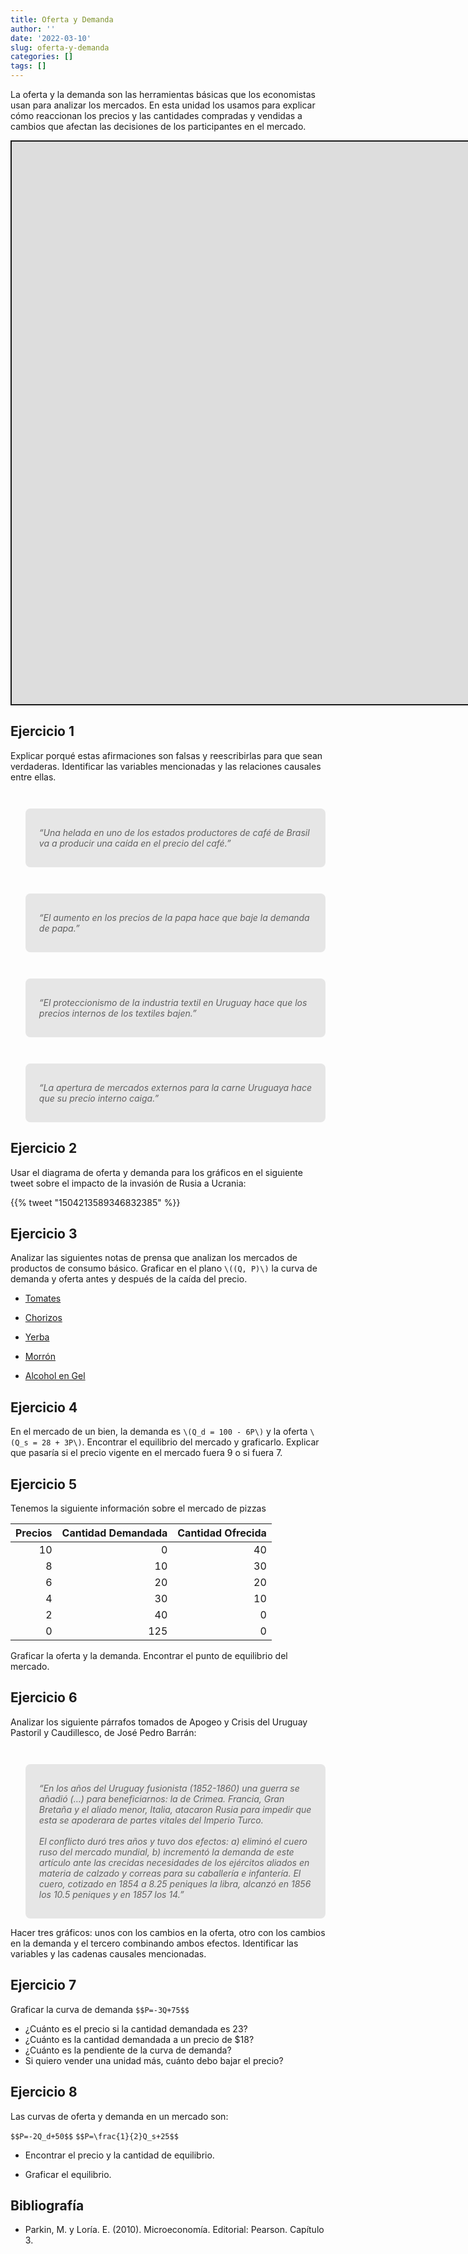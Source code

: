 ```yaml
---
title: Oferta y Demanda
author: ''
date: '2022-03-10'
slug: oferta-y-demanda
categories: []
tags: []
---
```


<script src="{{< blogdown/postref >}}index_files/fitvids/fitvids.min.js"></script>
<script src="{{< blogdown/postref >}}index_files/kePrint/kePrint.js"></script>

<link href="{{< blogdown/postref >}}index_files/bsTable/bootstrapTable.min.css" rel="stylesheet" />

<style type="text/css">
.twitter-tweet {
  margin-left: auto;
  margin-right: auto;
}

blockquote {
  margin-top: 3em;
  background: hsl(0deg 0% 90%);
  padding: 16px 20px;
  border-radius: 8px;
  font-style: italic;
}

blockquote p::before {
    content: '“';
  }

blockquote p::after {
    content: '”';
  }
</style>

La oferta y la demanda son las herramientas básicas que los economistas usan para analizar los mercados. En esta unidad los usamos para explicar cómo reaccionan los precios y las cantidades compradas y vendidas a cambios que afectan las decisiones de los participantes en el mercado.

<div class="shareagain" style="min-width:300px;margin:1em auto;">
<iframe src="https://slides-oferta-demanda.netlify.app/" width="1600" height="900" style="border:2px solid currentColor;" loading="lazy" allowfullscreen></iframe>
<script>fitvids('.shareagain', {players: 'iframe'});</script>
</div>

## Ejercicio 1

Explicar porqué estas afirmaciones son falsas y reescribirlas para que sean verdaderas. Identificar las variables mencionadas y las relaciones causales entre ellas.

> Una helada en uno de los estados productores de café de Brasil va a producir una caída en el precio del café.

> El aumento en los precios de la papa hace que baje la demanda de papa.

> El proteccionismo de la industria textil en Uruguay hace que los precios internos de los textiles bajen.

> La apertura de mercados externos para la carne Uruguaya hace que su precio interno caiga.

## Ejercicio 2

Usar el diagrama de oferta y demanda para los gráficos en el siguiente tweet sobre el impacto de la invasión de Rusia a Ucrania:

{{% tweet "1504213589346832385" %}}

## Ejercicio 3

Analizar las siguientes notas de prensa que analizan los mercados de productos de consumo básico. Graficar en el plano `\((Q, P)\)` la curva de demanda y oferta antes y después de la caída del precio.

-   [Tomates](images/tomate_180.png)

-   [Chorizos](images/chorizos.png)

-   [Yerba](images/ejercicio-yerba.png)

-   [Morrón](images/ejercicio-morron.png)

-   [Alcohol en Gel](images/ejercicio-alcohol.png)

## Ejercicio 4

En el mercado de un bien, la demanda es `\(Q_d = 100 - 6P\)` y la oferta `\(Q_s = 28 + 3P\)`. Encontrar el equilibrio del mercado y graficarlo. Explicar que pasaría si el precio vigente en el mercado fuera 9 o si fuera 7.

## Ejercicio 5

Tenemos la siguiente información sobre el mercado de pizzas

<table class="table table-striped table-hover" style="margin-left: auto; margin-right: auto;">
<thead>
<tr>
<th style="text-align:right;">
Precios
</th>
<th style="text-align:right;">
Cantidad Demandada
</th>
<th style="text-align:right;">
Cantidad Ofrecida
</th>
</tr>
</thead>
<tbody>
<tr>
<td style="text-align:right;">
10
</td>
<td style="text-align:right;">
0
</td>
<td style="text-align:right;">
40
</td>
</tr>
<tr>
<td style="text-align:right;">
8
</td>
<td style="text-align:right;">
10
</td>
<td style="text-align:right;">
30
</td>
</tr>
<tr>
<td style="text-align:right;">
6
</td>
<td style="text-align:right;">
20
</td>
<td style="text-align:right;">
20
</td>
</tr>
<tr>
<td style="text-align:right;">
4
</td>
<td style="text-align:right;">
30
</td>
<td style="text-align:right;">
10
</td>
</tr>
<tr>
<td style="text-align:right;">
2
</td>
<td style="text-align:right;">
40
</td>
<td style="text-align:right;">
0
</td>
</tr>
<tr>
<td style="text-align:right;">
0
</td>
<td style="text-align:right;">
125
</td>
<td style="text-align:right;">
0
</td>
</tr>
</tbody>
</table>

Graficar la oferta y la demanda. Encontrar el punto de equilibrio del mercado.

## Ejercicio 6

Analizar los siguiente párrafos tomados de Apogeo y Crisis del Uruguay Pastoril y Caudillesco, de José Pedro Barrán:

> En los años del Uruguay fusionista (1852-1860) una guerra se añadió (…) para beneficiarnos: la de Crimea. Francia, Gran Bretaña y el aliado menor, Italia, atacaron Rusia para impedir que esta se apoderara de partes vitales del Imperio Turco.</br></br>
> El conflicto duró tres años y tuvo dos efectos: a) eliminó el cuero ruso del mercado mundial, b) incrementó la demanda de este artículo ante las crecidas necesidades de los ejércitos aliados en materia de calzado y correas para su caballería e infantería. El cuero, cotizado en 1854 a 8.25 peniques la libra, alcanzó en 1856 los 10.5 peniques y en 1857 los 14.

Hacer tres gráficos: unos con los cambios en la oferta, otro con los cambios en la demanda y el tercero combinando ambos efectos. Identificar las variables y las cadenas causales mencionadas.

## Ejercicio 7

Graficar la curva de demanda `$$P=-3Q+75$$`

-   ¿Cuánto es el precio si la cantidad demandada es 23?
-   ¿Cuánto es la cantidad demandada a un precio de \$18?
-   ¿Cuánto es la pendiente de la curva de demanda?
-   Si quiero vender una unidad más, cuánto debo bajar el precio?

## Ejercicio 8

Las curvas de oferta y demanda en un mercado son:

`$$P=-2Q_d+50$$`
`$$P=\frac{1}{2}Q_s+25$$`

-   Encontrar el precio y la cantidad de equilibrio.

-   Graficar el equilibrio.

    <!-- - [La verdadera dimensión de la escasez en Venezuela](https://www.bbc.com/mundo/noticias/2015/05/150512_venezuela_escasez_reportaje_dp) -->
    <!-- - [¿Por qué hay que hacer tanta fila en Venezuela?](https://www.bbc.com/mundo/noticias/2014/02/140203_venezuela_colas_escasez_dp) -->

## Bibliografía

-   Parkin, M. y Loría. E. (2010). Microeconomía. Editorial: Pearson. Capítulo 3.
